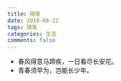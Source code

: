 ```yaml
---
title: 随笔
date: 2018-08-22
tags: 随笔
categories: 生活
comments: false
---
```


* 春风得意马蹄疾，一日看尽长安花。
* 青春须早为，岂能长少年。